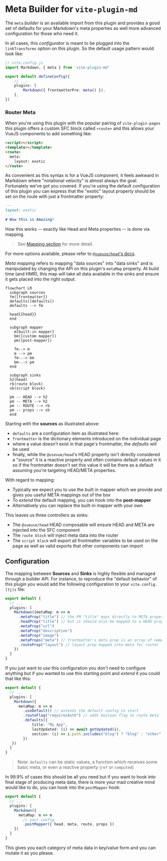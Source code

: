 # Meta Builder  for `vite-plugin-md`

The `meta` _builder_ is an available import from this plugin and provides a good set of defaults for your Markdown's meta properties as well more advanced configuration for those who need it.

In all cases, this _configurator_ is meant to be plugged into the `linkTransforms` option on this plugin. So the default usage pattern would look like:

```ts
// vite.config.js
import Markdown, { meta } from 'vite-plugin-md'

export default defineConfig({
    // ...
    plugins: [
        Markdown({ frontmatterPre: meta() }),
    ],
})
```


### Router Meta

When you're using this plugin with the popular pairing of `vite-plugin-pages` this plugin offers a custom SFC block called `<route>` and this allows your VueJS components to add something like:

```html
<script></script>
<template></template>
<route>
  meta:
    layout: exotic
</route>
```

As convenient as this syntax is for a VueJS component, it feels awkward in Markdown where "notational velocity" is almost always the goal. Fortunately we've got you covered. If you're using the default configuration of this plugin you can express that the "exotic" layout property should be set on the route with just a frontmatter property:

```md
---
layout: exotic
---
# Wow this is Amazing!
```

How this works -- exactly like Head and Meta properties -- is done via mapping.

> See [Mapping section](./docs/MetaMapping.md) for more detail.

For more options available, please refer to [`@vueuse/head`'s docs](https://github.com/vueuse/head).


_Meta mapping_ refers to mapping "data sources" into "data sinks" and is manipulated by changing the API on this plugin's `metaMap` property. At build time (and HMR), this map will take all data available in the sinks and ensure it gets placed into the right output.

```mermaid
flowchart LR
  subgraph sources
  fm([frontmatter])
  defaults([defaults])
  defaults --> fm

  head{{head}}
  end

  subgraph mapper
    m[built-in mapper]
    bm([custom mapper])
    pm([post-mapper])

    fm--> m
    m --> pm
    fm-.-> bm
    bm-.-> pm
  end

  subgraph sinks
  h2(head)
  rb(route block)
  sb(script block)

  pm -- HEAD --> h2
  pm -- META --> h2
  pm -- ROUTE --> rb
  pm -- props --> sb
  end
```

Starting with the **sources** as illustrated above:

- `defaults` are a configuration item as illustrated here:
- `frontmatter` is the dictionary elements introduced on the individual page
- where a value doesn't exist in that page's frontmatter, the _defaults_ will be used
- finally, while the `@usevue/head`'s HEAD property isn't directly considered a "source" it is a reactive property and often contains default values in it so if the frontmatter doesn't set this value it will be there as a default assuming you're targeting HEAD/META properties.

With regard to mapping:

- Typically we expect you to use the built in mapper which we provide and gives you useful META mappings out of the box
- To _extend_ the default mapping, you can hook into the **post-mapper**
- Alternatively you can replace the built-in mapper with your own

This leaves us three controllers as sinks:

- The `@vueuse/head` HEAD composable will ensure HEAD and META are injected into the SFC component
- The `route block` will inject meta data into the router
- The `script block` will export all frontmatter variables to be used on the page as well as valid exports that other components can import

## Configuration

The mapping between **Sources** and **Sinks** is highly flexible and managed through a builder API. For instance, to reproduce the "default behavior" of this plugin you would add the following configuration to your `vite.config.[tj]s` file:

```ts
export default {
  // ...
  plugins: [
    Markdown({metaMap: m => m
      .metaProp("title") // the FM "title" maps directly to META property
      .headProp("title") // but it should also be mapped to a HEAD property
      .metaProp("url")
      .metaProp("description")
      .metaProp("image")
      .metaProps("meta") // frontmatter's meta prop is an array of name/value pairs
      .routeProp("layout") // layout prop mapped into meta for router
    })
  ]
}
```

If you just want to _use_ this configuration you don't need to configure anything but if you wanted to use this starting point and _extend_ it you could that like this:

```ts
export default {
  // ...
  plugins: [
    Markdown({ 
      metaMap: m => m
        .useDefault() // extends the default config to start
        .routeFlag("requiresAuth") // adds boolean flag to route meta
        .defaults({
            title: "My App",
            lastUpdated: (i) => await getUpdated(i),
            section: (i) => i.path.includes("blog") ? "blog" : "other"
        })
   })
  ]
}
```
> Note: `defaults` can be static values, a function which receives some basic meta, or even a reactive property (`ref` or `computed`)


In 99.9% of cases this should be all you need but if you want to hook into final stage of producing meta data, there is more your mad creative mind would like to do, you can hook into the `postMapper` hook:

```ts
export default {
  // ...
  plugins: [
    Markdown({ 
      metaMap: m => m
        // your config
        .postMapper({ head, meta, route, props })
    })
  ]
}
```

This gives you each category of meta data in key/value form and you can mutate it as you please.